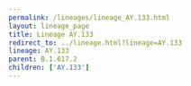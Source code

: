```yaml
---
permalink: /lineages/lineage_AY.133.html
layout: lineage_page
title: Lineage AY.133
redirect_to: ../lineage.html?lineage=AY.133
lineage: AY.133
parent: B.1.617.2
children: ['AY.133']
---
```

